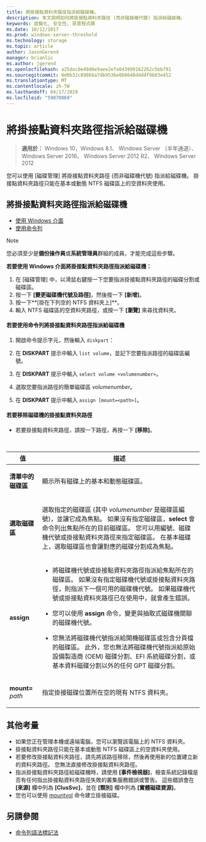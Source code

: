 ```yaml
---
title: 將掛接點資料夾路徑指派給磁碟機。
description: 本文說明如何將掛接點資料夾路徑 (而非磁碟機代號) 指派給磁碟機。
keywords: 虛擬化, 安全性, 惡意程式碼
ms.date: 10/12/2017
ms.prod: windows-server-threshold
ms.technology: storage
ms.topic: article
author: JasonGerend
manager: brianlic
ms.author: jgerend
ms.openlocfilehash: a25dac6e49d6e9aee2efa043999162262c5bb791
ms.sourcegitcommit: 0d0b32c8986ba7db9536e0b8648d4ddf9b03e452
ms.translationtype: MT
ms.contentlocale: zh-TW
ms.lasthandoff: 04/17/2019
ms.locfileid: "59870869"
---
```

# <a name="assign-a-mount-point-folder-path-to-a-drive"></a>將掛接點資料夾路徑指派給磁碟機

> **適用於：** Windows 10，Windows 8.1、 Windows Server （半年通道）、 Windows Server 2016、 Windows Server 2012 R2、 Windows Server 2012

您可以使用 [磁碟管理] 將掛接點資料夾路徑 (而非磁碟機代號) 指派給磁碟機。 掛接點資料夾路徑只能在基本或動態 NTFS 磁碟區上的空資料夾使用。

## <a name="assigning-a-mount-point-folder-path-to-a-drive"></a>將掛接點資料夾路徑指派給磁碟機

-   [使用 Windows 介面](#BKMK_WINUI)
-   [使用命令列](#BKMK_CMD)

> [!NOTE]
> 您必須至少是**備份操作員**或**系統管理員**群組的成員，才能完成這些步驟。

**若要使用 Windows 介面將掛接點資料夾路徑指派給磁碟機：**
<a id="BKMK_WINUI"></a>

1.  在 [磁碟管理] 中，以滑鼠右鍵按一下您要指派掛接點資料夾路徑的磁碟分割或磁碟區。 
2. 按一下 **\[變更磁碟機代號及路徑\]**，然後按一下 **\[新增\]**。 
3. 按一下**\[掛在下列空的 NTFS 資料夾上\]**。
4. 輸入 NTFS 磁碟區的空資料夾路徑，或按一下 **\[瀏覽\]** 來尋找資料夾。

<a id="BKMK_CMD"></a>
#### <a name="to-assign-a-mount-point-folder-path-to-a-drive-using-a-command-line"></a>若要使用命令列將掛接點資料夾路徑指派給磁碟機
1.  開啟命令提示字元，然後輸入 `diskpart`：

2.  在 **DISKPART** 提示中輸入 `list volume`，並記下您要指派路徑的磁碟區編號。

3.  在 **DISKPART** 提示中輸入 `select volume <volumenumber>`。 

4. 選取您要指派路徑的簡單磁碟區 *volumenumber*。

5.  在 **DISKPART** 提示中輸入 `assign [mount=<path>]`。

#### <a name="to-remove-a-mount-point-folder-path-to-a-drive"></a>若要移除磁碟機的掛接點資料夾路徑

-   若要掛接點資料夾路徑，請按一下路徑，再按一下 **\[移除\]**。

<br />

| 值 | 描述 |
| --- | --- |
| <p>**清單中的磁碟區**</p> | <p>顯示所有磁碟上的基本和動態磁碟區。</p> |
| <p>**選取磁碟區**</p>        | <p>選取指定的磁碟區 (其中 <em>volumenumber</em> 是磁碟區編號)，並讓它成為焦點。 如果沒有指定磁碟區，**select** 會命令列出焦點所在的目前磁碟區。 您可以用編號、磁碟機代號或掛接點資料夾路徑來指定磁碟區。 在基本磁碟上，選取磁碟區也會讓對應的磁碟分割成為焦點。</p>|
| <p>**assign**</p> | <p><ul><li> 將磁碟機代號或掛接點資料夾路徑指派給焦點所在的磁碟區。 如果沒有指定磁碟機代號或掛接點資料夾路徑，則指派下一個可用的磁碟機代號。 如果磁碟機代號或掛接點資料夾路徑已在使用中，就會產生錯誤。</li> </p> <p><li>您可以使用 **assign** 命令，變更與抽取式磁碟機關聯的磁碟機代號。</li> </p><p><li> 您無法將磁碟機代號指派給開機磁碟區或包含分頁檔的磁碟區。 此外，您也無法將磁碟機代號指派給原始設備製造商 (OEM) 磁碟分割、EFI 系統磁碟分割，或基本資料磁碟分割以外的任何 GPT 磁碟分割。</p></li></ul> |
| <p>**mount=** <em>path</em></p> | <p>指定掛接磁碟位置所在空的現有 NTFS 資料夾。</p>  |

## <a name="additional-considerations"></a>其他考量

-   如果您正在管理本機或遠端電腦，您可以瀏覽該電腦上的 NTFS 資料夾。
-   掛接點資料夾路徑只能在基本或動態 NTFS 磁碟區上的空資料夾使用。
-   若要修改掛接點資料夾路徑，請先將該路徑移除，然後再使用新的位置建立新的資料夾路徑。 您無法直接修改掛接點資料夾路徑。
-   指派掛接點資料夾路徑給磁碟機時，請使用 **\[事件檢視器\]**，檢查系統記錄檔是否有任何指出掛接點資料夾路徑失敗的叢集服務錯誤或警告。 這些錯誤會在 **\[來源\]** 欄中列為 **\[ClusSvc\]**，並在 **\[類別\]** 欄中列為 **\[實體磁碟資源\]**。
-   您也可以使用 [mountvol](https://go.microsoft.com/fwlink/?linkid=64111) 命令建立掛接磁碟。

## <a name="see-also"></a>另請參閱
-   [命令列語法標記法](https://technet.microsoft.com/library/cc742449(v=ws.11).aspx)


